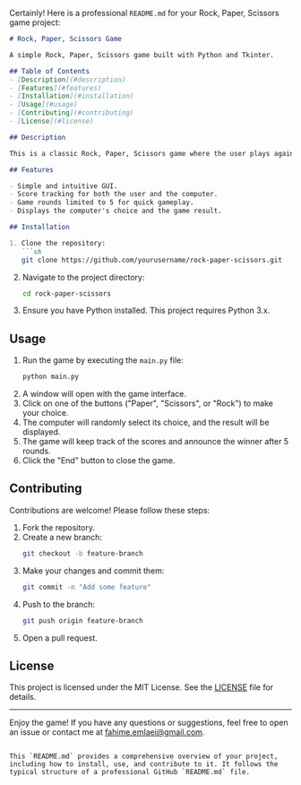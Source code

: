 Certainly! Here is a professional `README.md` for your Rock, Paper, Scissors game project:

```markdown
# Rock, Paper, Scissors Game

A simple Rock, Paper, Scissors game built with Python and Tkinter.

## Table of Contents
- [Description](#description)
- [Features](#features)
- [Installation](#installation)
- [Usage](#usage)
- [Contributing](#contributing)
- [License](#license)

## Description

This is a classic Rock, Paper, Scissors game where the user plays against the computer. The game is built using Python and the Tkinter library for the graphical user interface.

## Features

- Simple and intuitive GUI.
- Score tracking for both the user and the computer.
- Game rounds limited to 5 for quick gameplay.
- Displays the computer's choice and the game result.

## Installation

1. Clone the repository:
   ```sh
   git clone https://github.com/yourusername/rock-paper-scissors.git
   ```
2. Navigate to the project directory:
   ```sh
   cd rock-paper-scissors
   ```
3. Ensure you have Python installed. This project requires Python 3.x.

## Usage

1. Run the game by executing the `main.py` file:
   ```sh
   python main.py
   ```
2. A window will open with the game interface.
3. Click on one of the buttons ("Paper", "Scissors", or "Rock") to make your choice.
4. The computer will randomly select its choice, and the result will be displayed.
5. The game will keep track of the scores and announce the winner after 5 rounds.
6. Click the "End" button to close the game.

## Contributing

Contributions are welcome! Please follow these steps:

1. Fork the repository.
2. Create a new branch:
   ```sh
   git checkout -b feature-branch
   ```
3. Make your changes and commit them:
   ```sh
   git commit -m "Add some feature"
   ```
4. Push to the branch:
   ```sh
   git push origin feature-branch
   ```
5. Open a pull request.

## License

This project is licensed under the MIT License. See the [LICENSE](LICENSE) file for details.

---

Enjoy the game! If you have any questions or suggestions, feel free to open an issue or contact me at [fahime.emlaei@gmail.com](mailto:fahime.emlaei@gmail.com).
```

This `README.md` provides a comprehensive overview of your project, including how to install, use, and contribute to it. It follows the typical structure of a professional GitHub `README.md` file.